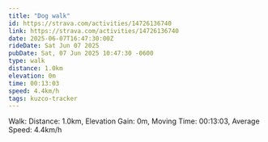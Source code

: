 ```yaml
---
title: "Dog walk"
id: https://strava.com/activities/14726136740
link: https://strava.com/activities/14726136740
date: 2025-06-07T16:47:30:00Z
rideDate: Sat Jun 07 2025
pubDate: Sat, 07 Jun 2025 10:47:30 -0600
type: walk
distance: 1.0km
elevation: 0m
time: 00:13:03
speed: 4.4km/h
tags: kuzco-tracker
---
```

Walk: Distance: 1.0km, Elevation Gain: 0m, Moving Time: 00:13:03, Average Speed: 4.4km/h